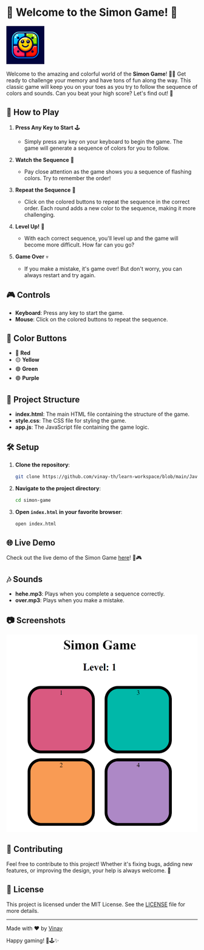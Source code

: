 # 🎉 Welcome to the Simon Game! 🎉

<img src="simonlogo.png" height="100px" width="100px">

Welcome to the amazing and colorful world of the **Simon Game**! 🌈✨ Get ready to challenge your memory and have tons of fun along the way. This classic game will keep you on your toes as you try to follow the sequence of colors and sounds. Can you beat your high score? Let's find out! 🚀

## 🌟 How to Play

1. **Press Any Key to Start** 🕹️
   - Simply press any key on your keyboard to begin the game. The game will generate a sequence of colors for you to follow.

2. **Watch the Sequence** 👀
   - Pay close attention as the game shows you a sequence of flashing colors. Try to remember the order!

3. **Repeat the Sequence** 🧠
   - Click on the colored buttons to repeat the sequence in the correct order. Each round adds a new color to the sequence, making it more challenging.

4. **Level Up!** 🚀
   - With each correct sequence, you'll level up and the game will become more difficult. How far can you go?

5. **Game Over** 💀
   - If you make a mistake, it's game over! But don't worry, you can always restart and try again.

## 🎮 Controls

- **Keyboard**: Press any key to start the game.
- **Mouse**: Click on the colored buttons to repeat the sequence.

## 🎨 Color Buttons

- 🔴 **Red**
- 🟡 **Yellow**
- 🟢 **Green**
- 🟣 **Purple**

## 🔧 Project Structure

- **index.html**: The main HTML file containing the structure of the game.
- **style.css**: The CSS file for styling the game.
- **app.js**: The JavaScript file containing the game logic.

## 🛠️ Setup

1. **Clone the repository**:
   ```bash
   git clone https://github.com/vinay-th/learn-workspace/blob/main/JavaScript/9.%20Mini%20Proj/Simon%20Says/
   ```
2. **Navigate to the project directory**:
   ```bash
   cd simon-game
   ```
3. **Open `index.html` in your favorite browser**:
   ```bash
   open index.html
   ```

## 🌐 Live Demo

Check out the live demo of the Simon Game [here](https://hawk-10.github.io/simon-says/)! 🚀🎮

## 🎶 Sounds

- **hehe.mp3**: Plays when you complete a sequence correctly.
- **over.mp3**: Plays when you make a mistake.

## 📷 Screenshots

![Gameplay Screenshot](image.png)

## 🙌 Contributing

Feel free to contribute to this project! Whether it's fixing bugs, adding new features, or improving the design, your help is always welcome. 💖

## 📜 License

This project is licensed under the MIT License. See the [LICENSE](LICENSE) file for more details.

---

Made with ❤️ by [Vinay](https://github.com/vinay-th) 

Happy gaming! 🎉🕹️✨
